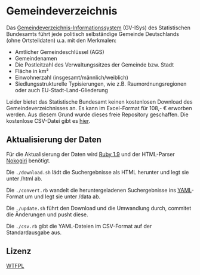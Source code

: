 Gemeindeverzeichnis
===================

Das [Gemeindeverzeichnis-Informationssystem](https://www.destatis.de/DE/ZahlenFakten/LaenderRegionen/Regionales/Gemeindeverzeichnis/Gemeindeverzeichnis.html) (GV-ISys) des Statistischen Bundesamts führt jede politisch selbständige Gemeinde Deutschlands (ohne Ortsteildaten) u.a. mit den Merkmalen:

* Amtlicher Gemeindeschlüssel (AGS)
* Gemeindenamen
* Die Postleitzahl des Verwaltungssitzes der Gemeinde bzw. Stadt
* Fläche in km²
* Einwohnerzahl (insgesamt/männlich/weiblich)
* Siedlungsstrukturelle Typisierungen, wie z.B. Raumordnungsregionen oder auch EU-Stadt-Land-Gliederung

Leider bietet das Statistische Bundesamt keinen kostenlosen Download des Gemeindeverzeichnisses an.
Es kann im Excel-Format für 108,- € erworben werden. Aus diesem Grund wurde dieses freie Repository geschaffen.
Die kostenlose CSV-Datei gibt es [hier](https://github.com/downloads/digineo/gemeindeverzeichnis/gemeindeverzeichnis.csv).

Aktualisierung der Daten
------------------------

Für die Aktualisierung der Daten wird [Ruby 1.9](http://www.ruby-lang.org/) und der HTML-Parser [Nokogiri](http://rubygems.org/gems/nokogiri) benötigt.

Die `./download.sh` lädt die Suchergebnisse als HTML herunter und legt sie unter /html ab.

Die `./convert.rb` wandelt die heruntergeladenen Suchergebnisse ins [YAML](http://de.wikipedia.org/wiki/YAML)-Format um und legt sie unter /data ab.

Die `./update.sh` führt den Download und die Umwandlung durch, commitet die Änderungen und pusht diese.

Die `./csv.rb` gibt die YAML-Dateien im CSV-Format auf der Standardausgabe aus.


Lizenz
------
[WTFPL](http://sam.zoy.org/wtfpl/)

